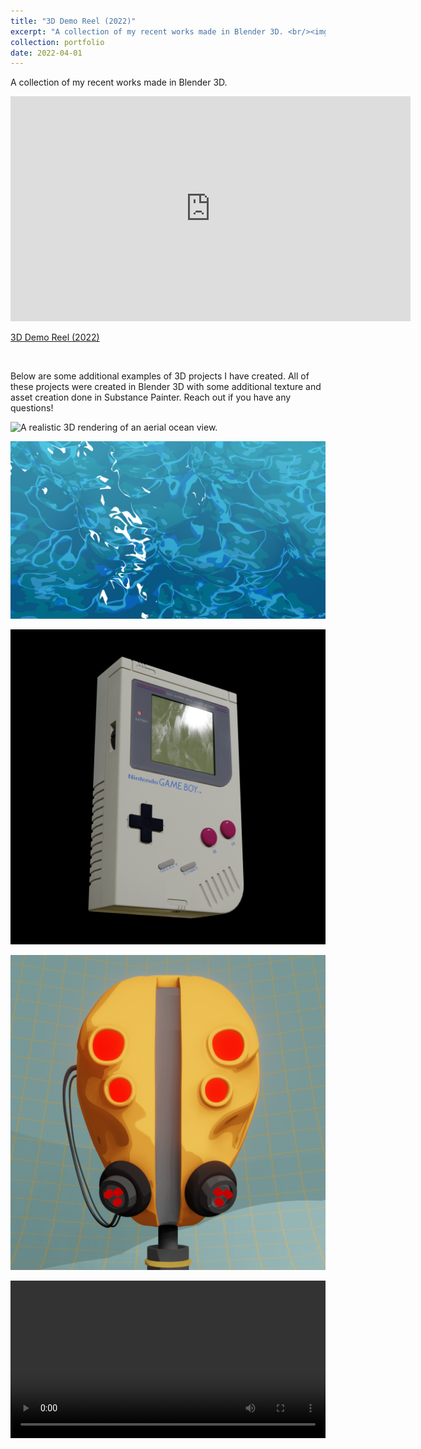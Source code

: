 ```yaml
---
title: "3D Demo Reel (2022)"
excerpt: "A collection of my recent works made in Blender 3D. <br/><img src='/images/3D/ocean.png'>"
collection: portfolio
date: 2022-04-01
---
```


A collection of my recent works made in Blender 3D.

<iframe src="https://player.vimeo.com/video/707433957?h=3586727586" width="640" height="360" frameborder="0" allow="autoplay; fullscreen; picture-in-picture" allowfullscreen style="margin-left:auto; margin-right:auto;"></iframe>
<p><a href="https://vimeo.com/707433957">3D Demo Reel (2022)</a></p><br>

Below are some additional examples of 3D projects I have created. All of these projects were created in Blender 3D with some additional texture and asset creation done in Substance Painter. Reach out if you have any questions!

![A realistic 3D rendering of an aerial ocean view.](/images/3D/ocean.png)

![A still image of a stylized water shater.](/images/3D/water.png)

![A realistic Nintendo GameBoy rendering.](/images/3D/gameboy.png)

![A stylized, sci-fi hard-surface mask.](/images/3D/hard_surface_mask.png)

<video width="100%" controls loop>
  <source src="/images/3D/eye_colors.mp4" type="video/mp4">
</video>

